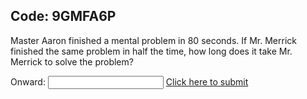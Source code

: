 ## Code: 9GMFA6P

Master Aaron finished a mental problem in 80 seconds. If Mr. Merrick finished the same problem in half the time, how long does it take Mr. Merrick to solve the problem? 

Onward: <input id='password' type='text'  />
<a href="https://MerrickMath.github.io/MerrickMath.github.io-CelebrateMath/NXDFU3Z.html" onclick="javascript:return validatePass()">  Click here to submit  </a>
<script>
function validatePass(){
    if(document.getElementById('password').value == '40'){
        return true;
    }else{
        alert('wrong password!!');
        return false;
    }
}
</script>

